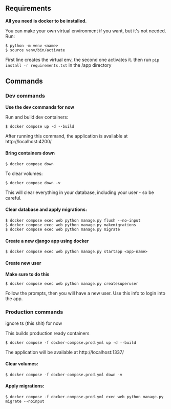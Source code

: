 ## Requirements

**All you need is docker to be installed.**

You can make your own virtual environment if you want, but it's not needed. Run:

```shell
$ python -m venv <name>
$ source venv/bin/activate
```

First line creates the virtual env, the second one activates it. then run ```pip install -r requirements.txt``` in the /app directory

## Commands
### Dev commands

**Use the dev commands for now**

Run and build dev containers:

```shell
$ docker compose up -d --build
```

After running this command, the application is available at http://localhost:4200/

#### Bring containers down

```shell
$ docker compose down
```

To clear volumes:

```shell
$ docker compose down -v
```

This will clear everything in your database, including your user - so be careful.

#### Clear database and apply migrations:

```shell
$ docker compose exec web python manage.py flush --no-input
$ docker compose exec web python manage.py makemigrations
$ docker compose exec web python manage.py migrate
```

#### Create a new django app using docker

```shell
$ docker compose exec web python manage.py startapp <app-name>
```

#### Create new user

**Make sure to do this**

```shell
$ docker compose exec web python manage.py createsuperuser
```

Follow the prompts, then you will have a new user. Use this info to login into the app.

### Production commands

ignore ts (this shit) for now

This builds production ready containers

```shell
$ docker compose -f docker-compose.prod.yml up -d --build
```

The application will be available at http://localhost:1337/

#### Clear volumes:

```shell
$ docker compose -f docker-compose.prod.yml down -v
```

#### Apply migrations:

```shell
$ docker compose -f docker-compose.prod.yml exec web python manage.py migrate --noinput
```